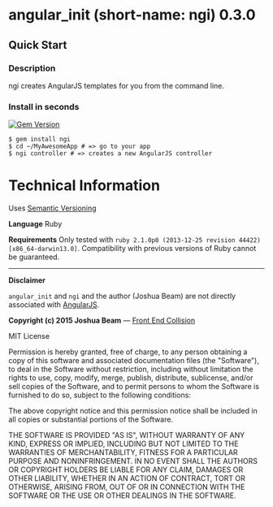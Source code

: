 
# angular_init (short-name: ngi) 0.3.0

## Quick Start

### Description

ngi creates AngularJS templates for you from the command line.

### Install in seconds

[![Gem Version](https://badge.fury.io/rb/ngi.svg)](http://badge.fury.io/rb/ngi)

```shell
$ gem install ngi
$ cd ~/MyAwesomeApp # => go to your app
$ ngi controller # => creates a new AngularJS controller
```

# Technical Information

Uses <a href="http://semver.org/">Semantic Versioning</a>

**Language** Ruby

**Requirements** Only tested with `ruby 2.1.0p0 (2013-12-25 revision 44422) [x86_64-darwin13.0]`. Compatibility with previous versions of Ruby cannot be guaranteed.

<hr>

**Disclaimer**

`angular_init` and `ngi` and the author (Joshua Beam) are not directly associated with <a href="http://angularjs.org">AngularJS</a>.

**Copyright (c) 2015 Joshua Beam** &mdash; <a href="http://frontendcollisionblog.com">Front End Collision</a>

MIT License

Permission is hereby granted, free of charge, to any person obtaining
a copy of this software and associated documentation files (the
"Software"), to deal in the Software without restriction, including
without limitation the rights to use, copy, modify, merge, publish,
distribute, sublicense, and/or sell copies of the Software, and to
permit persons to whom the Software is furnished to do so, subject to
the following conditions:

The above copyright notice and this permission notice shall be
included in all copies or substantial portions of the Software.

THE SOFTWARE IS PROVIDED "AS IS", WITHOUT WARRANTY OF ANY KIND,
EXPRESS OR IMPLIED, INCLUDING BUT NOT LIMITED TO THE WARRANTIES OF
MERCHANTABILITY, FITNESS FOR A PARTICULAR PURPOSE AND
NONINFRINGEMENT. IN NO EVENT SHALL THE AUTHORS OR COPYRIGHT HOLDERS BE
LIABLE FOR ANY CLAIM, DAMAGES OR OTHER LIABILITY, WHETHER IN AN ACTION
OF CONTRACT, TORT OR OTHERWISE, ARISING FROM, OUT OF OR IN CONNECTION
WITH THE SOFTWARE OR THE USE OR OTHER DEALINGS IN THE SOFTWARE.

[install]: #installation-in-1-step
[sample-usage]: #sample-usage
[features]: #features
[commands]: #commands
[faq]: #faq
[tech-info]: #technical-information
[style-guide]: https://github.com/johnpapa/angular-styleguide
[rubygems]: https://rubygems.org/pages/download
[ruby]: https://www.ruby-lang.org/en/downloads/
[bundler]: http://bundler.io/
[tutorial]: https://github.com/joshbeam/angular_init/blob/master/TUTORIAL.md